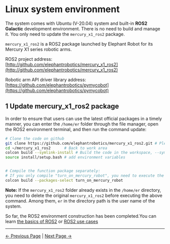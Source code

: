 # Linux system environment

The system comes with Ubuntu (V-20.04) system and built-in **ROS2 Galactic** development environment. There is no need to build and manage it. You only need to update the `mercury_x1_ros2` package.

`mercury_x1_ros2` is a ROS2 package launched by Elephant Robot for its Mercury X1 series robotic arms.

ROS2 project address: [http://github.com/elephantrobotics/mercury_x1_ros2](http://github.com/elephantrobotics/mercury_x1_ros2)

Robotic arm API driver library address: [https://github.com/elephantrobotics/pymycobot](https://github.com/elephantrobotics/pymycobot)

## 1 Update mercury_x1_ros2 package

In order to ensure that users can use the latest official packages in a timely manner, you can enter the `/home/er` folder through the file manager, open the ROS2 environment terminal, and then run the command update:

```bash
# Clone the code on github
git clone https://github.com/elephantrobotics/mercury_x1_ros2.git # Please check the attention section below before deciding whether to execute this command
cd ~/mercury_x1_ros2      # Back to work area
colcon build --symlink-install # Build the code in the workspace, --symlink-install: Avoid having to recompile python scripts every time you adjust them
source install/setup.bash # add environment variables


# Compile the function package separately:
# If you only compile "turn_on_mercury_robot", you need to execute the command:
colcon build --packages-select turn_on_mercury_robot
```

**Note:** If the `mercury_x1_ros2` folder already exists in the `/home/er` directory, you need to delete the original `mercury_x1_ros2` before executing the above command. Among them, `er` in the directory path is the user name of the system.

So far, the ROS2 environment construction has been completed.You can learn [the basics of ROS2](11.2.2-ROS2_Basics.md) or [ROS2 use cases](11.2.4-BasicFunction.md)

---

[← Previous Page](../6.3-ROS2/README.md) | [Next Page →](6.3.2-ROS2_Basics.md)
